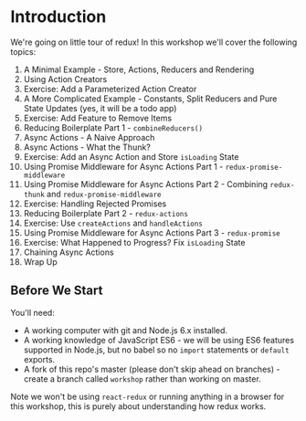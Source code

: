 # Introduction

We're going on little tour of redux! In this workshop we'll cover the following topics:

1. A Minimal Example - Store, Actions, Reducers and Rendering
2. Using Action Creators
3. Exercise: Add a Parameterized Action Creator
4. A More Complicated Example - Constants, Split Reducers and Pure State Updates (yes, it will be a todo app)
5. Exercise: Add Feature to Remove Items
6. Reducing Boilerplate Part 1 - `combineReducers()`
7. Async Actions - A Naive Approach
8. Async Actions - What the Thunk?
9. Exercise: Add an Async Action and Store `isLoading` State
10. Using Promise Middleware for Async Actions Part 1 - `redux-promise-middleware`
11. Using Promise Middleware for Async Actions Part 2 - Combining `redux-thunk` and `redux-promise-middleware`
12. Exercise: Handling Rejected Promises
13. Reducing Boilerplate Part 2 - `redux-actions`
14. Exercise: Use `createActions` and `handleActions`
15. Using Promise Middleware for Async Actions Part 3 - `redux-promise`
16. Exercise: What Happened to Progress? Fix `isLoading` State
17. Chaining Async Actions
18. Wrap Up

## Before We Start

You'll need:

* A working computer with git and Node.js 6.x installed.
* A working knowledge of JavaScript ES6 - we will be using ES6 features supported in Node.js, but no babel so no `import` statements or `default` exports.
* A fork of this repo's master (please don't skip ahead on branches) - create a branch called `workshop` rather than working on master.

Note we won't be using `react-redux` or running anything in a browser for this workshop, this is purely about understanding how redux works.
